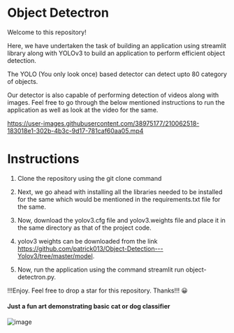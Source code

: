 # Object Detectron

Welcome to this repository! 



Here, we have undertaken the task of building an application using streamlit library along with YOLOv3 to build an application to perform efficient object detection.

The YOLO (You only look once) based detector can detect upto 80 category of objects.

Our detector is also capable of performing detection of videos along with images. Feel free to go through the below mentioned instructions to run the application as well as look at the video for the same.

https://user-images.githubusercontent.com/38975177/210062518-183018e1-302b-4b3c-9d17-781caf60aa05.mp4



# Instructions

1. Clone the repository using the git clone command 

2. Next, we go ahead with installing all the libraries needed to be installed for the same which would be mentioned in the requirements.txt file for the same.

3. Now, download the yolov3.cfg file and yolov3.weights file and place it in the same directory as that of the project code. 

4. yolov3 weights can be downloaded from the link https://github.com/patrick013/Object-Detection---Yolov3/tree/master/model.

5. Now, run the application using the command streamlit run object-detectron.py.

!!!Enjoy. Feel free to drop a star for this repository. Thanks!!! 😀

#### Just a fun art demonstrating basic cat or dog classifier
![image](https://user-images.githubusercontent.com/38975177/233168368-fdcd6965-fab0-47af-a9b3-2f344ab4828d.png)


